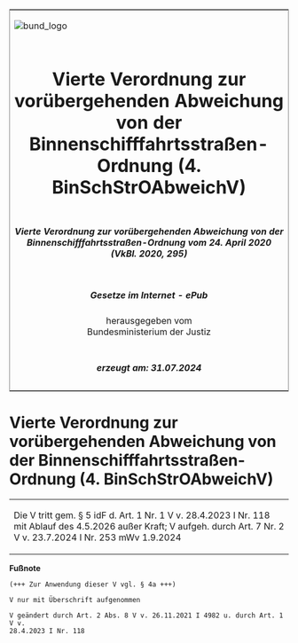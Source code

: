 <span id="DECKBLATT.html"></span>

<table border="0" frame="border" width="100%">

<tr valign="top">

<td align="left">

![bund\_logo](BfJ_2021_Web_de_de.gif)

</td>

<td align="right">

 

</td>

</tr>

<tr align="center" valign="middle">

<td colspan="2">

# Vierte Verordnung zur vorübergehenden Abweichung von der Binnenschifffahrtsstraßen-Ordnung (4. BinSchStrOAbweichV)

</td>

</tr>

<tr align="center" valign="middle">

<td colspan="2">

##### Vierte Verordnung zur vorübergehenden Abweichung von der Binnenschifffahrtsstraßen-Ordnung vom 24. April 2020 (VkBl. 2020, 295)

</td>

</tr>

<tr align="center" valign="middle">

<td colspan="2">

  
  

##### Gesetze im Internet - ePub  
  
herausgegeben vom  
Bundesministerium der Justiz

</td>

</tr>

<tr align="center" valign="bottom">

<td colspan="2">

  
  

##### erzeugt am: 31.07.2024

</td>

</tr>

</table>

<span id="BJNR702950020.html"></span>

# Vierte Verordnung zur vorübergehenden Abweichung von der Binnenschifffahrtsstraßen-Ordnung (4. BinSchStrOAbweichV)

<div>

<div class="jnhtml">

<table width="100%">

<colgroup>

<col width="10%">

</col>

<col width="90%">

</col>

</colgroup>

<tr>

<td class="StandkommentarAufh" colspan="2">

Die V tritt gem. § 5 idF d. Art. 1 Nr. 1 V v. 28.4.2023 I Nr. 118 mit
Ablauf des 4.5.2026 außer Kraft; V aufgeh. durch Art. 7 Nr. 2 V v.
23.7.2024 I Nr. 253 mWv 1.9.2024

</div>

</div>

</td>

</tr>

</table>

</div>

</div>

<div>

  
**Fußnote**

<div class="jnhtml">

<div>

<div class="jurAbsatz">

  

``` 
(+++ Zur Anwendung dieser V vgl. § 4a +++)
 
V nur mit Überschrift aufgenommen 
 
V geändert durch Art. 2 Abs. 8 V v. 26.11.2021 I 4982 u. durch Art. 1 V v. 
28.4.2023 I Nr. 118

 
```

</div>

</div>

</div>

</div>

